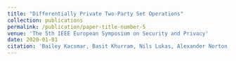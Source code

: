 ```yaml
---
title: "Differentially Private Two-Party Set Operations"
collection: publications
permalink: /publication/paper-title-number-5
venue: 'The 5th IEEE European Symposium on Security and Privacy'
date: 2020-01-01
citation: 'Bailey Kacsmar, Basit Khurram, Nils Lukas, Alexander Norton, Masoumeh Shafieinejad, Zhiwei Shang, Yasser Baseri, Maryam Sepehri, Simon Oya, Florian Kerschbaum, Differentially Private Two-Party Set Operations, IEEE EuroS&P 2020'
---
```


